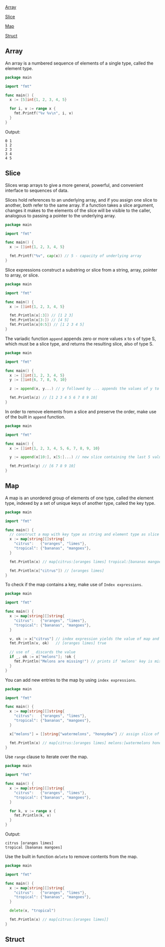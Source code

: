 [Array](#array)

[Slice](#slice)

[Map](#map)

[Struct](#struct)

## Array

An array is a numbered sequence of elements of a single type, called the element type.

```go
package main

import "fmt"

func main() {
  x := [5]int{1, 2, 3, 4, 5}

  for i, v := range x {
    fmt.Printf("%v %v\n", i, v)
  }
}
```

Output:

```text
0 1
1 2
2 3
3 4
4 5
```

## Slice

Slices wrap arrays to give a more general, powerful, and convenient interface to sequences of data.

Slices hold references to an underlying array, and if you assign one slice to another, both refer to the same array. If a function takes a slice argument, changes it makes to the elements of the slice will be visible to the caller, analogous to passing a pointer to the underlying array.

```go
package main

import "fmt"

func main() {
  x := []int{1, 2, 3, 4, 5}

  fmt.Printf("%v", cap(x)) // 5 - capacity of underlying array
}
```

Slice expressions construct a substring or slice from a string, array, pointer to array, or slice.

```go
package main

import "fmt"

func main() {
  x := []int{1, 2, 3, 4, 5}

  fmt.Println(x[:3]) // [1 2 3]
  fmt.Println(x[3:]) // [4 5]
  fmt.Println(x[0:5]) // [1 2 3 4 5]
}
```

The variadic function `append` appends zero or more values x to s of type S, which must be a slice type, and returns the resulting slice, also of type S.

```go
package main

import "fmt"

func main() {
  x := []int{1, 2, 3, 4, 5}
  y := []int{6, 7, 8, 9, 10}

  z := append(x, y...) // y followed by ... appends the values of y to x of type int

  fmt.Println(z) // [1 2 3 4 5 6 7 8 9 10]
}
```

In order to remove elements from a slice and preserve the order, make use of the built in `append` function.

```go
package main

import "fmt"

func main() {
  x := []int{1, 2, 3, 4, 5, 6, 7, 8, 9, 10}

  y := append(x[10:], x[5:]...) // new slice containing the last 5 values

  fmt.Println(y) // [6 7 8 9 10]
}
```

## Map

A map is an unordered group of elements of one type, called the element type, indexed by a set of unique keys of another type, called the key type.

```go
package main

import "fmt"

func main() {
  // construct a map with key type as string and element type as slice of string ([] string)
  x := map[string][]string{
    "citrus":   {"oranges", "limes"},
    "tropical": {"bananas", "mangoes"},
  }

  fmt.Println(x) // map[citrus:[oranges limes] tropical:[bananas mangoes]]

  fmt.Println(x["citrus"]) // [oranges limes]
}
```

To check if the map contains a key, make use of `Index expressions`.

```go
package main

import "fmt"

func main() {
  x := map[string][]string{
    "citrus":   {"oranges", "limes"},
    "tropical": {"bananas", "mangoes"},
  }

  v, ok := x["citrus"] // index expression yields the value of map and sets the value of 'ok' to true if the key is present; false otherwise
  fmt.Println(v, ok)   // [oranges limes] true

  // use of _ discards the value
  if _, ok := x["melons"]; !ok {
    fmt.Println("Melons are missing!") // prints if 'melons' key is missing in the map
  }
}
```

You can add new entries to the map by using `index expressions`.

```go
package main

import "fmt"

func main() {
  x := map[string][]string{
    "citrus":   {"oranges", "limes"},
    "tropical": {"bananas", "mangoes"},
  }

  x["melons"] = []string{"watermelons", "honeydew"} // assign slice of values to key 'melons' in the map

  fmt.Println(x) // map[citrus:[oranges limes] melons:[watermelons honeydew] tropical:[bananas mangoes]]
}
```

Use `range` clause to iterate over the map.

```go
package main

import "fmt"

func main() {
  x := map[string][]string{
    "citrus":   {"oranges", "limes"},
    "tropical": {"bananas", "mangoes"},
  }

  for k, v := range x {
    fmt.Println(k, v)
  }
}
```

Output:

```text
citrus [oranges limes]
tropical [bananas mangoes]
```

Use the built in function `delete` to remove contents from the map.

```go
package main

import "fmt"

func main() {
  x := map[string][]string{
    "citrus":   {"oranges", "limes"},
    "tropical": {"bananas", "mangoes"},
  }

  delete(x, "tropical")

  fmt.Println(x) // map[citrus:[oranges limes]]
}

```

## Struct
